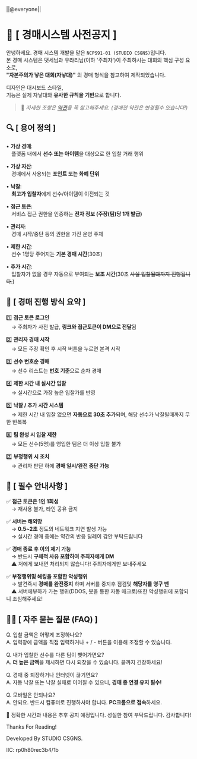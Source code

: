 ||@everyone||

# 💸 **[ 경매시스템 사전공지 ]**  
안녕하세요. 경매 시스템 개발을 맡은 `NCPS91-01 (STUDIO CSGNS)`입니다.  
본 경매 시스템은 댓세님과 유라리님(이하 '주최자')이 주최하시는 대회의 핵심 구성 요소로,  
**"자본주의가 낳은 대회(자낳대)"** 의 경매 형식을 참고하여 제작되었습니다.

디자인은 대시보드 스타일,  
기능은 실제 자낳대와 **유사한 규칙을 기반**으로 합니다.

> 📑 *자세한 조항은 [약관](http://ajdif8391hf.gameserver-auction.kro.kr)을 꼭 참고해주세요. (경매전 약관은 변경될수 있습니다!)*



## 🔍 **[ 용어 정의 ]**

• **가상 경매**:  
　플랫폼 내에서 **선수 또는 아이템**을 대상으로 한 입찰 거래 행위

• **가상 자산**:  
　경매에서 사용되는 **포인트 또는 화폐 단위**

• **낙찰**:  
　**최고가 입찰자**에게 선수/아이템이 이전되는 것

• **접근 토큰**:  
　서비스 접근 권한을 인증하는 **전자 정보 (주장(팀)당 1개 발급)**

• **관리자**:  
　경매 시작/중단 등의 권한을 가진 운영 주체

• **제한 시간**:  
　선수 1명당 주어지는 **기본 경매 시간**(30초)

• **추가 시간**:  
　입찰자가 없을 경우 자동으로 부여되는 **보조 시간**(30초 ~~사실 입찰될떄까지 진행됩니다.~~)



## 🏁 **[ 경매 진행 방식 요약 ]**

1️⃣ **접근 토큰 로그인**  
　→ 주최자가 사전 발급, **링크와 접근토큰이 DM으로 전달**됨

2️⃣ **관리자 경매 시작**  
　→ 모든 주장 확인 후 시작 버튼을 누르면 본격 시작

3️⃣ **선수 번호순 경매**  
　→ 선수 리스트는 **번호 기준**으로 순차 경매

4️⃣ **제한 시간 내 실시간 입찰**  
　→ 실시간으로 가장 높은 입찰가를 반영

5️⃣ **낙찰 / 추가 시간 시스템**  
　→ 제한 시간 내 입찰 없으면 **자동으로 30초 추가**되며, 해당 선수가 낙찰될때까지 무한 반복복

6️⃣ **팀 완성 시 입찰 제한**  
　→ 모든 선수(5명)를 영입한 팀은 더 이상 입찰 불가

7️⃣ **부정행위 시 조치**  
　→ 관리자 판단 하에 **경매 일시/완전 중단 가능**



## 📎 **[ 필수 안내사항 ]**

✅ **접근 토큰은 1인 1회성**  
　→ 재사용 불가, 타인 공유 금지

✅ **서버는 해외망**  
　→ **0.5~2초** 정도의 네트워크 지연 발생 가능  
　→ 실시간 경매 중에는 약간의 반응 딜레이 감안 부탁드립니다

✅ **경매 종료 후 이의 제기 가능**  
　→ 반드시 **구체적 사유 포함하여 주최자에게 DM**  
　⚠️ 저에게 보내면 처리되지 않습니다! 주최자에게만 보내주세요

✅ **부정행위및 해킹을 포함한 악성행위**  
　→ 발견즉시 **경매를 완전중지** 하며 서버를 중지후 점검및 **해당자를 영구 밴**  
　⚠️ 서버에부하가 가는 행위(DDOS, 봇을 통한 자동 매크로)또한 악성행위에 포함되니 조심해주세요!


## 🙋‍♂️ **[ 자주 묻는 질문 (FAQ) ]**

Q. 입찰 금액은 어떻게 조정하나요?  
A. 입력창에 금액을 직접 입력하거나 + / - 버튼을 이용해 조정할 수 있습니다.

Q. 내가 입찰한 선수를 다른 팀이 뺏어가면요?  
A. **더 높은 금액**을 제시하면 다시 되찾을 수 있습니다. 끝까지 긴장하세요!

Q. 경매 중 퇴장하거나 인터넷이 끊기면요?  
A. 자동 낙찰 또는 낙찰 실패로 이어질 수 있으니, **경매 중 연결 유지 필수!**

Q. 모바일은 안되나요?  
A. 안되요. 반드시 컴퓨터로 진행하셔야 합니다. **PC크롬으로 접속**하세요.


📆 정확한 시간과 내용은 추후 공지 예정입니다. 성실한 참여 부탁드립니다. 감사합니다!

Thanks For Reading!


Developed By STUDIO CSGNS.

IIC: rp0h80rec3b4/1b 
